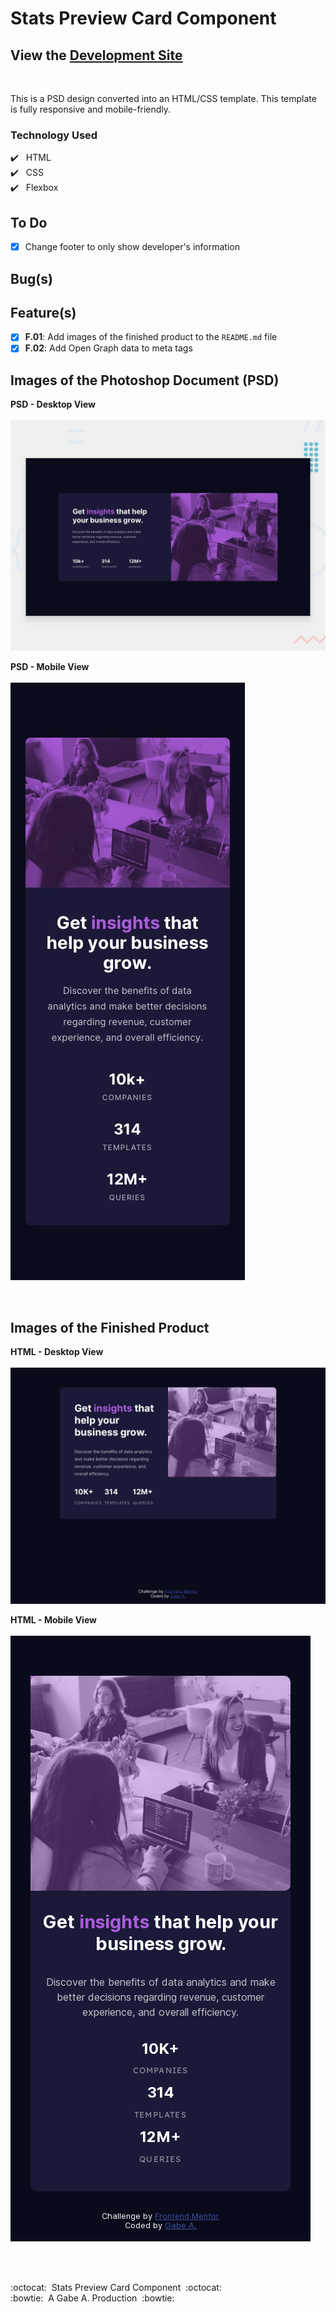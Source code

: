 # Stats Preview Card Component
## View the **[Development Site](https://gabeaustin.github.io/redo-stats-preview-card)**

<br />

This is a PSD design converted into an HTML/CSS template. This template is fully responsive and mobile-friendly.

### Technology Used

:heavy_check_mark:&nbsp;&nbsp; HTML <br />
:heavy_check_mark:&nbsp;&nbsp; CSS <br />
:heavy_check_mark:&nbsp;&nbsp; Flexbox <br />

## **To Do**
- [x] Change footer to only show developer's information

## **Bug(s)**

## **Feature(s)**
- [x] **F.01**: Add images of the finished product to the `README.md` file
- [x] **F.02**: Add Open Graph data to meta tags

## **Images of the Photoshop Document (PSD)**
**PSD - Desktop View** <br /><br />
![Desktop Image](./design/desktop-preview.jpg)

**PSD - Mobile View** <br /><br />
![Mobile Image](./design/mobile-design.jpg)

<br />

## **Images of the Finished Product**
**HTML - Desktop View** <br /><br />
![Desktop Image](./images/website-screenshots/desktop-view.jpeg)

**HTML - Mobile View** <br /><br />
![Mobile Image](./images/website-screenshots/mobile-view.jpeg)

<br />
<br />

:octocat:&nbsp;&nbsp;Stats Preview Card Component&nbsp;&nbsp;:octocat: <br/>
:bowtie:&nbsp;&nbsp;A Gabe A. Production&nbsp;&nbsp;:bowtie:
